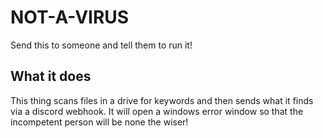 # NOT-A-VIRUS
Send this to someone and tell them to run it!

## What it does
This thing scans files in a drive for keywords and then sends what it finds via a discord webhook. It will open a windows error window so that the incompetent person will be none the wiser!